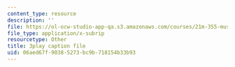 ```yaml
---
content_type: resource
description: ''
file: https://ol-ocw-studio-app-qa.s3.amazonaws.com/courses/21m-355-musical-improvisation-spring-2013/06aed67f90385273bc9b718154b33b93_qsEYV-yD0H0.vtt
file_type: application/x-subrip
resourcetype: Other
title: 3play caption file
uid: 06aed67f-9038-5273-bc9b-718154b33b93
---
```

